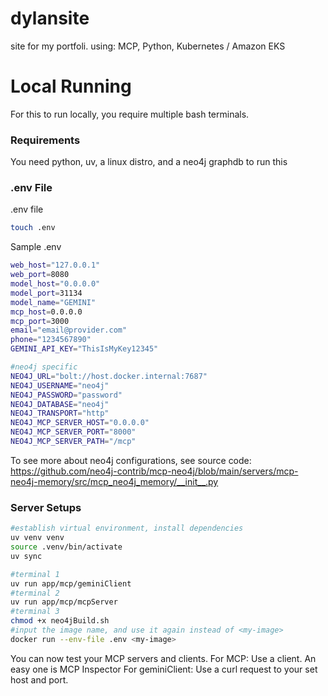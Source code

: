 # dylansite
site for my portfoli. using: MCP, Python, Kubernetes / Amazon EKS

# Local Running

For this to run locally, you require multiple bash terminals.

### Requirements
You need python, uv, a linux distro, and a neo4j graphdb to run this

### .env File

.env file 
```bash
touch .env
```

Sample .env
```bash
web_host="127.0.0.1"
web_port=8080
model_host="0.0.0.0"
model_port=31134
model_name="GEMINI"
mcp_host=0.0.0.0
mcp_port=3000
email="email@provider.com"
phone="1234567890"
GEMINI_API_KEY="ThisIsMyKey12345"

#neo4j specific
NEO4J_URL="bolt://host.docker.internal:7687"
NEO4J_USERNAME="neo4j"
NEO4J_PASSWORD="password"
NEO4J_DATABASE="neo4j"
NEO4J_TRANSPORT="http"
NEO4J_MCP_SERVER_HOST="0.0.0.0"
NEO4J_MCP_SERVER_PORT="8000"
NEO4J_MCP_SERVER_PATH="/mcp"

```
To see more about neo4j configurations, see source code:
https://github.com/neo4j-contrib/mcp-neo4j/blob/main/servers/mcp-neo4j-memory/src/mcp_neo4j_memory/__init__.py


### Server Setups

```bash
#establish virtual environment, install dependencies
uv venv venv
source .venv/bin/activate
uv sync 

#terminal 1
uv run app/mcp/geminiClient
#terminal 2
uv run app/mcp/mcpServer
#terminal 3
chmod +x neo4jBuild.sh
#input the image name, and use it again instead of <my-image>
docker run --env-file .env <my-image>

```

You can now test your MCP servers and clients.
For MCP:
Use a client. An easy one is MCP Inspector
For geminiClient:
Use a curl request to your set host and port.


